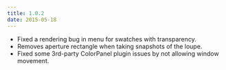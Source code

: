 ```yaml
---
title: 1.0.2
date: 2015-05-18
---
```


- Fixed a rendering bug in menu for swatches with transparency.
- Removes aperture rectangle when taking snapshots of the loupe.
- Fixed some 3rd-party ColorPanel plugin issues by not allowing window movement.
